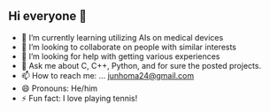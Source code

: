 ## Hi everyone 👋

- 🌱 I’m currently learning utilizing AIs on medical devices
- 👯 I’m looking to collaborate on people with similar interests
- 🤔 I’m looking for help with getting various experiences
- 💬 Ask me about C, C++, Python, and for sure the posted projects.
- 📫 How to reach me: ... junhoma24@gmail.com
- 😄 Pronouns: He/him
- ⚡ Fun fact: I love playing tennis!
